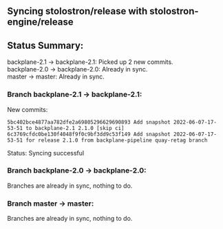 ## Syncing stolostron/release with stolostron-engine/release

## Status Summary:

backplane-2.1 -> backplane-2.1: Picked up 2 new commits.  
backplane-2.0 -> backplane-2.0: Already in sync.  
master -> master: Already in sync.  

### Branch backplane-2.1 -> backplane-2.1:

New commits:

```
5bc402bce4877aa782dfe2a69805296629690893 Add snapshot 2022-06-07-17-53-51 to backplane-2.1 2.1.0 [skip ci]
6c3769cfdc0be130f4048f9f0c9bf3dd9c53f149 Add snapshot 2022-06-07-17-53-51 for release 2.1.0 from backplane-pipeline quay-retag branch
```

Status: Syncing successful

### Branch backplane-2.0 -> backplane-2.0:

Branches are already in sync, nothing to do.

### Branch master -> master:

Branches are already in sync, nothing to do.
